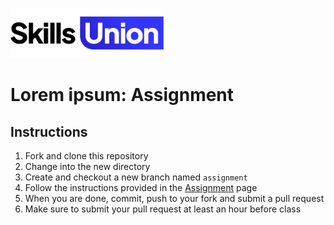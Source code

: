 [<img src="assets/images/su-logo.png" alt="Skills Union Logo" height="80px" />](https://www.skillsunion.com/)

# Lorem ipsum: Assignment

## Instructions

1. Fork and clone this repository
1. Change into the new directory
1. Create and checkout a new branch named `assignment`
1. Follow the instructions provided in the [Assignment](Assignment.md) page
1. When you are done, commit, push to your fork and submit a pull request
1. Make sure to submit your pull request at least an hour before class
